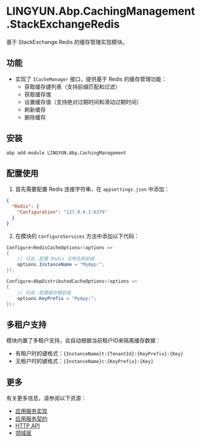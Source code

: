 # LINGYUN.Abp.CachingManagement.StackExchangeRedis

基于 StackExchange.Redis 的缓存管理实现模块。

## 功能

* 实现了 `ICacheManager` 接口，提供基于 Redis 的缓存管理功能：
  * 获取缓存键列表（支持前缀匹配和过滤）
  * 获取缓存值
  * 设置缓存值（支持绝对过期时间和滑动过期时间）
  * 刷新缓存
  * 删除缓存

## 安装

```bash
abp add-module LINGYUN.Abp.CachingManagement
```

## 配置使用

1. 首先需要配置 Redis 连接字符串，在 `appsettings.json` 中添加：

```json
{
  "Redis": {
    "Configuration": "127.0.0.1:6379"
  }
}
```

2. 在模块的 `ConfigureServices` 方法中添加以下代码：

```csharp
Configure<RedisCacheOptions>(options =>
{
    // 可选：配置 Redis 实例名称前缀
    options.InstanceName = "MyApp:";
});

Configure<AbpDistributedCacheOptions>(options =>
{
    // 可选：配置缓存键前缀
    options.KeyPrefix = "MyApp:";
});
```

## 多租户支持

模块内置了多租户支持，会自动根据当前租户ID来隔离缓存数据：
* 有租户时的键格式：`{InstanceName}t:{TenantId}:{KeyPrefix}:{Key}`
* 无租户时的键格式：`{InstanceName}c:{KeyPrefix}:{Key}`

## 更多

有关更多信息，请参阅以下资源：

* [应用服务实现](../LINGYUN.Abp.CachingManagement.Application/README.md)
* [应用服务契约](../LINGYUN.Abp.CachingManagement.Application.Contracts/README.md)
* [HTTP API](../LINGYUN.Abp.CachingManagement.HttpApi/README.md)
* [领域层](../LINGYUN.Abp.CachingManagement.Domain/README.md)
